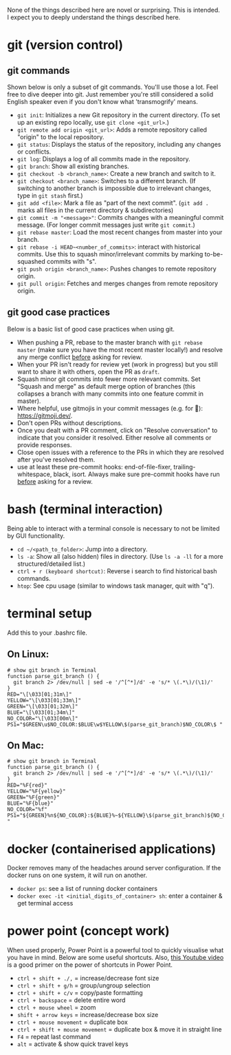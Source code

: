 None of the things described here are novel or surprising. This is intended. <br> 
I expect you to deeply understand the things described here. 

# git (version control)

## git commands
Shown below is only a subset of git commands. You'll use those a lot. 
Feel free to dive deeper into git. Just remember you're still considered a solid English speaker even if you don't know what 'transmogrify' means. 

- `git init`: Initializes a new Git repository in the current directory. 
  (To set up an existing repo locally, use `git clone <git_url>`.)
- `git remote add origin <git_url>`: Adds a remote repository called "origin" to the local repository.
- `git status`: Displays the status of the repository, including any changes or conflicts.
- `git log`: Displays a log of all commits made in the repository.
- `git branch`: Show all existing branches.
- `git checkout -b <branch_name>`: Create a new branch and switch to it.
- `git checkout <branch_name>`: Switches to a different branch. 
  (If switching to another branch is impossible due to irrelevant changes, type in `git stash` first.)
- `git add <file>`: Mark a file as "part of the next commit". 
  (`git add .` marks all files in the current directory & subdirectories)
- `git commit -m "<message>"`: Commits changes with a meaningful commit message.
  (For longer commit messages just write `git commit`.)
- `git rebase master`: Load the most recent changes from master into your branch.
- `git rebase -i HEAD~<number_of_commits>`: interact with historical commits. 
  Use this to squash minor/irrelevant commits by marking to-be-squashed commits with "s".
- `git push origin <branch_name>`: Pushes changes to remote repository origin.
- `git pull origin`: Fetches and merges changes from remote repository origin.

## git good case practices
Below is a basic list of good case practices when using git.

- When pushing a PR, rebase to the master branch with `git rebase master` 
  (make sure you have the most recent master locally!) 
  and resolve any merge conflict <u>before</u> asking for review.
- When your PR isn't ready for review yet (work in progress) 
  but you still want to share it with others, open the PR as `draft`.
- Squash minor git commits into fewer more relevant commits. 
  Set "Squash and merge" as default merge option of branches 
  (this collapses a branch with many commits into one feature commit in master).
- Where helpful, use gitmojis in your commit messages (e.g. for :bug:): https://gitmoji.dev/.
- Don't open PRs without descriptions. 
- Once you dealt with a PR comment, 
  click on "Resolve conversation" to indicate that you consider it resolved. 
  Either resolve all comments or provide responses.
- Close open issues with a reference to the PRs in which they are resolved after you've resolved them.
- use at least these pre-commit hooks: end-of-file-fixer, trailing-whitespace, black, isort. 
  Always make sure pre-commit hooks have run <u>before</u> asking for a review.


# bash (terminal interaction)
Being able to interact with a terminal console is necessary to not be limited by GUI functionality. 

- `cd ~/<path_to_folder>`: Jump into a directory.
- `ls -a`: Show all (also hidden) files in directory. (Use `ls -a -ll` for a more structured/detailed list.)
- `ctrl + r (keyboard shortcut)`: Reverse i search to find historical bash commands.
- `htop`: See cpu usage (similar to windows task manager, quit with "q").


# terminal setup
Add this to your .bashrc file.

## On Linux:
```
# show git branch in Terminal
function parse_git_branch () {
  git branch 2> /dev/null | sed -e '/^[^*]/d' -e 's/* \(.*\)/(\1)/'
}
RED="\[\033[01;31m\]"
YELLOW="\[\033[01;33m\]"
GREEN="\[\033[01;32m\]"
BLUE="\[\033[01;34m\]"
NO_COLOR="\[\033[00m\]"
PS1="$GREEN\u$NO_COLOR:$BLUE\w$YELLOW\$(parse_git_branch)$NO_COLOR\$ "
```

## On Mac:
```
# show git branch in Terminal
function parse_git_branch () {
  git branch 2> /dev/null | sed -e '/^[^*]/d' -e 's/* \(.*\)/(\1)/'
}
RED="%F{red}"
YELLOW="%F{yellow}"
GREEN="%F{green}"
BLUE="%F{blue}"
NO_COLOR="%f"
PS1="${GREEN}%n${NO_COLOR}:${BLUE}%~${YELLOW}\$(parse_git_branch)${NO_COLOR}%# "
```

# docker (containerised applications)
Docker removes many of the headaches around server configuration. If the docker runs on one system, it will run on another.

- `docker ps`: see a list of running docker containers
- `docker exec -it <initial_digits_of_container> sh`: enter a container & get terminal access


# power point (concept work)
When used properly, Power Point is a powerful tool to quickly visualise what you have in mind. 
Below are some useful shortcuts. 
Also, [this Youtube video](https://www.youtube.com/watch?v=-Ab-HYN0WUo) is a good primer 
on the power of shortcuts in Power Point.

- `ctrl + shift + ./,` = increase/decrease font size
- `ctrl + shift + g/h` = group/ungroup selection
- `ctrl + shift + c/v` = copy/paste formatting
- `ctrl + backspace` = delete entire word
- `ctrl + mouse wheel` = zoom
- `shift + arrow keys` = increase/decrease box size
- `ctrl + mouse movement` = duplicate box
- `ctrl + shift + mouse movement` = duplicate box & move it in straight line
- `F4` = repeat last command
- `alt` = activate & show quick travel keys 

